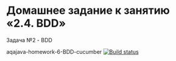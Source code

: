 # Домашнее задание к занятию «2.4. BDD»

Задача №2 - BDD

aqajava-homework-6-BDD-cucumber
[![Build status](https://ci.appveyor.com/api/projects/status/trga3dtr7sgkyq5u?svg=true)](https://ci.appveyor.com/project/Kingwood15/aqajava-homework-6-bdd-cucumber)
